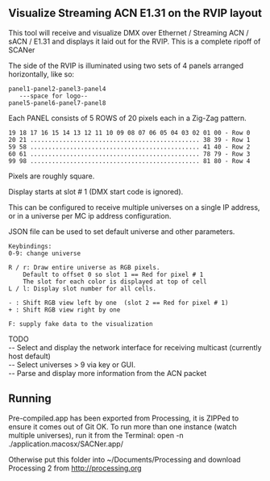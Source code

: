 ## Visualize Streaming ACN E1.31 on the RVIP layout

This tool will receive and visualize DMX over Ethernet / Streaming ACN
/ sACN / E1.31 and displays it laid out for the RVIP. This is a
complete ripoff of SCANer

The side of the RVIP is illuminated using two sets of 4 panels arranged
horizontally, like so:

    panel1-panel2-panel3-panel4
       ---space for logo--
    panel5-panel6-panel7-panel8

Each PANEL consists of 5 ROWS of 20 pixels each in a Zig-Zag pattern.

    19 18 17 16 15 14 13 12 11 10 09 08 07 06 05 04 03 02 01 00 - Row 0
    20 21 ............................................... 38 39 - Row 1
    59 58 ............................................... 41 40 - Row 2
    60 61 ............................................... 78 79 - Row 3
    99 98 ............................................... 81 80 - Row 4

Pixels are roughly square.

Display starts at slot # 1 (DMX start code is ignored).  

This can be configured to receive multiple universes on a single IP
address, or in a universe per MC ip address configuration.  

JSON file can be used to set default universe and other parameters.  

    Keybindings:
    0-9: change universe

    R / r: Draw entire universe as RGB pixels. 
        Default to offset 0 so slot 1 == Red for pixel # 1
        The slot for each color is displayed at top of cell
    L / l: Display slot number for all cells.

    - : Shift RGB view left by one  (slot 2 == Red for pixel # 1)
    + : Shift RGB view right by one

    F: supply fake data to the visualization

TODO  
-- Select and display the network interface for receiving multicast (currently host default)  
-- Select universes > 9 via key or GUI.  
-- Parse and display more information from the ACN packet  

## Running
Pre-compiled.app has been exported from Processing, it is ZIPPed to ensure it comes out of Git OK.
To run more than one instance (watch multiple universes), run it from the Terminal:
open -n ./application.macosx/SACNer.app/
 
Otherwise put this folder into ~/Documents/Processing and download Processing 2 from http://processing.org
